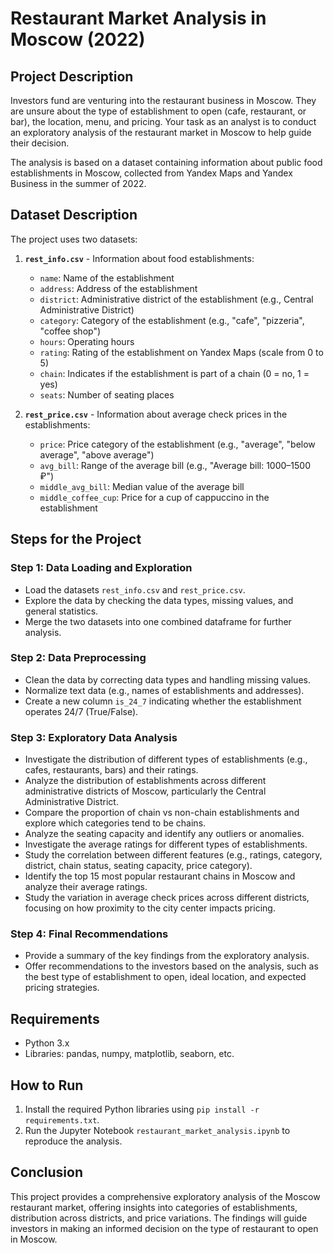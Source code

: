 # Restaurant Market Analysis in Moscow (2022)

## Project Description

Investors fund are venturing into the restaurant business in Moscow. They are unsure about the type of establishment to open (cafe, restaurant, or bar), the location, menu, and pricing. Your task as an analyst is to conduct an exploratory analysis of the restaurant market in Moscow to help guide their decision.

The analysis is based on a dataset containing information about public food establishments in Moscow, collected from Yandex Maps and Yandex Business in the summer of 2022.

## Dataset Description

The project uses two datasets:

1. **`rest_info.csv`** - Information about food establishments:
   - `name`: Name of the establishment
   - `address`: Address of the establishment
   - `district`: Administrative district of the establishment (e.g., Central Administrative District)
   - `category`: Category of the establishment (e.g., "cafe", "pizzeria", "coffee shop")
   - `hours`: Operating hours
   - `rating`: Rating of the establishment on Yandex Maps (scale from 0 to 5)
   - `chain`: Indicates if the establishment is part of a chain (0 = no, 1 = yes)
   - `seats`: Number of seating places

2. **`rest_price.csv`** - Information about average check prices in the establishments:
   - `price`: Price category of the establishment (e.g., "average", "below average", "above average")
   - `avg_bill`: Range of the average bill (e.g., "Average bill: 1000–1500 ₽")
   - `middle_avg_bill`: Median value of the average bill
   - `middle_coffee_cup`: Price for a cup of cappuccino in the establishment

## Steps for the Project

### Step 1: Data Loading and Exploration

- Load the datasets `rest_info.csv` and `rest_price.csv`.
- Explore the data by checking the data types, missing values, and general statistics.
- Merge the two datasets into one combined dataframe for further analysis.

### Step 2: Data Preprocessing

- Clean the data by correcting data types and handling missing values.
- Normalize text data (e.g., names of establishments and addresses).
- Create a new column `is_24_7` indicating whether the establishment operates 24/7 (True/False).

### Step 3: Exploratory Data Analysis

- Investigate the distribution of different types of establishments (e.g., cafes, restaurants, bars) and their ratings.
- Analyze the distribution of establishments across different administrative districts of Moscow, particularly the Central Administrative District.
- Compare the proportion of chain vs non-chain establishments and explore which categories tend to be chains.
- Analyze the seating capacity and identify any outliers or anomalies.
- Investigate the average ratings for different types of establishments.
- Study the correlation between different features (e.g., ratings, category, district, chain status, seating capacity, price category).
- Identify the top 15 most popular restaurant chains in Moscow and analyze their average ratings.
- Study the variation in average check prices across different districts, focusing on how proximity to the city center impacts pricing.

### Step 4: Final Recommendations

- Provide a summary of the key findings from the exploratory analysis.
- Offer recommendations to the investors based on the analysis, such as the best type of establishment to open, ideal location, and expected pricing strategies.

## Requirements

- Python 3.x
- Libraries: pandas, numpy, matplotlib, seaborn, etc.

## How to Run

1. Install the required Python libraries using `pip install -r requirements.txt`.
2. Run the Jupyter Notebook `restaurant_market_analysis.ipynb` to reproduce the analysis.

## Conclusion

This project provides a comprehensive exploratory analysis of the Moscow restaurant market, offering insights into categories of establishments, distribution across districts, and price variations. The findings will guide investors in making an informed decision on the type of restaurant to open in Moscow.
